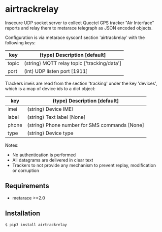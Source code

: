 # airtrackrelay

Insecure UDP socket server to collect Quectel GPS tracker "Air Interface"
reports and relay them to metarace telegraph as JSON encoded objects.

Configuration is via metarace sysconf section 'airtrackrelay' with the
following keys:

key	|	(type) Description [default]
---	|	---
topic	|	(string) MQTT relay topic ['tracking/data']
port	|	(int) UDP listen port [1911]

Trackers imeis are read from the section 'tracking' under the
key 'devices', which is a map of device ids to a dict object:

key	|	(type) Description [default]
---	|	---
imei	|	(string) Device IMEI
label	|	(string) Text label [None]
phone	|	(string) Phone number for SMS commands [None]
type	|	(string) Device type

Notes:

   - No authentication is performed
   - All datagrams are delivered in clear text
   - Trackers to not provide any mechanism to prevent replay,
     modification or corruption

## Requirements

   - metarace >=2.0

## Installation

	$ pip3 install airtrackrelay

